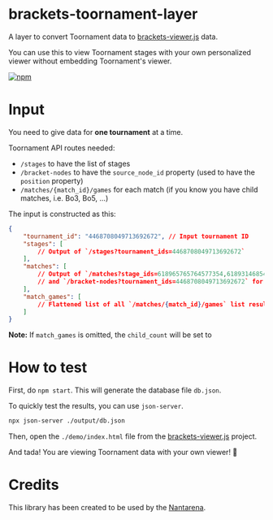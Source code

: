 # brackets-toornament-layer

A layer to convert Toornament data to [brackets-viewer.js](https://github.com/Drarig29/brackets-viewer.js) data.

You can use this to view Toornament stages with your own personalized viewer without embedding Toornament's viewer.

[![npm](https://img.shields.io/npm/v/brackets-toornament-layer.svg)](https://www.npmjs.com/package/brackets-toornament-layer)

# Input

You need to give data for **one tournament** at a time.

Toornament API routes needed:

- `/stages` to have the list of stages
- `/bracket-nodes` to have the `source_node_id` property (used to have the `position` property)
- `/matches/{match_id}/games` for each match (if you know you have child matches, i.e. Bo3, Bo5, ...)

The input is constructed as this:

```json
{
    "tournament_id": "4468708049713692672", // Input tournament ID
    "stages": [ 
        // Output of `/stages?tournament_ids=4468708049713692672`
    ],
    "matches": [ 
        // Output of `/matches?stage_ids=618965765764577354,618931468547654563` for round-robin stages 
        // and `/bracket-nodes?tournament_ids=4468708049713692672` for single and double elimination brackets
    ],
    "match_games": [ 
        // Flattened list of all `/matches/{match_id}/games` list results
    ]
}
```

**Note:** If `match_games` is omitted, the `child_count` will be set to

# How to test

First, do `npm start`. This will generate the database file `db.json`.

To quickly test the results, you can use `json-server`.

```bash
npx json-server ./output/db.json
```

Then, open the `./demo/index.html` file from the [brackets-viewer.js](https://github.com/Drarig29/brackets-viewer.js) project.

And tada! You are viewing Toornament data with your own viewer! 🎉

# Credits

This library has been created to be used by the [Nantarena](https://nantarena.net/).
